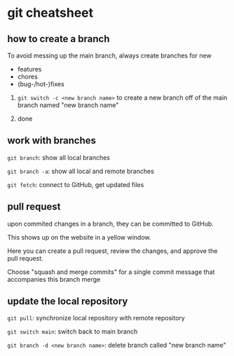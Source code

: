 # git cheatsheet

## how to create a branch

To avoid messing up the main branch, always create branches for new

- features
- chores
- (bug-/hot-)fixes

1. `git switch -c <new branch name>`
   to create a new branch off of the main branch named "new branch name"

2. done

## work with branches

`git branch`: show all local branches

`git branch -a`: show all local and remote branches

`git fetch`: connect to GitHub, get updated files

## pull request

upon commited changes in a branch, they can be committed to GitHub.

This shows up on the website in a yellow window.

Here you can create a pull request, review the changes, and approve the pull request.

Choose "squash and merge commits" for a single commit message that accompanies this branch merge

## update the local repository

`git pull`: synchronize local repository with remote repository

`git switch main`: switch back to main branch

`git branch -d <new branch name>`: delete branch called "new branch name"
